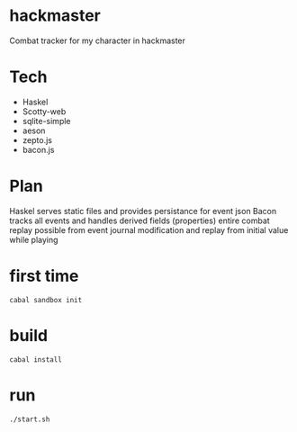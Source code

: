 hackmaster
======

Combat tracker for my character in hackmaster


Tech
====
- Haskel
- Scotty-web
- sqlite-simple
- aeson
- zepto.js
- bacon.js

Plan
====
Haskel serves static files and provides persistance for event json
Bacon tracks all events and handles derived fields (properties)
entire combat replay possible from event journal
modification and replay from initial value while playing

first time
==========

`cabal sandbox init`


build
=====

`cabal install`


run
===

`./start.sh`
